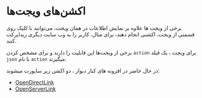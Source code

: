 # اکشن‌های ویجت‌ها

برخی از ویجت ها علاوه بر نمایش اطلاعات در همان 
ویجت، می‌توانند با کلیک روی قسمتی از ویجت، اکشنی انجام دهند،
برای مثال، کاربر را به وب سایت دیگری ریدایرکت کنند.

برخی از ویجت‌ها این قابلیت را دارند و برای مشخص کردن `action` برای ویجت ، یک فیلد `json` با نام `action` میگیرند.

در حال حاضر در افزونه های کنار دیوار ، دو اکشن زیر ساپورت میشوند:

- [OpenDirectLink](./open_direct_link.md)
- [OpenServerLink](./open_server_link.md)
